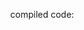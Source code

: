 <html>
    <head>
        <script type="text/javascript" src="https://rawgit.com/Microsoft/TypeScript/master/lib/typescriptServices.js"></script>
        <script type="text/javascript" src="https://unpkg.com/j-templates/jTemplates.js"></script>
        <script type="text/javascript" src="./scripts/docHelpers.js"></script>
        <link rel="stylesheet" href="./scripts/styles/vs.css">
        <script type="text/javascript" src="./scripts/highlight.pack.js"></script>
    </head>
    <body>
        <code class="typescript" id="hello-world">
        </code>
        compiled code:
        <code class="javascript" id="hello-world-js">
        </code>
        <div id="hello-world"></div>
        <script type="text/javascript">
            GetFile('./samples/helloWorld.ts', (code) => {
                var elem = document.getElementById("hello-world");
                elem.innerHTML = code;
                var js = ts.transpile(code, { target: 'es6' });
                var jsElem = document.getElementById("hello-world-js");
                jsElem.innerHTML = js;
                hljs.highlightBlock(elem);
                hljs.highlightBlock(jsElem);
            });
        </script>
    </body>
</html>


